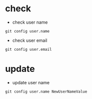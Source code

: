 # check

- check user name

```
git config user.name
```

- check user email

```
git config user.email
```

# update

- update user name

```
git config user.name NewUserNameValue
```
